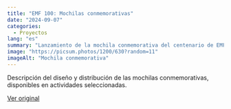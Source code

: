 ```yaml
---
title: "EMF 100: Mochilas conmemorativas"
date: "2024-09-07"
categories:
  - Proyectos
lang: "es"
summary: "Lanzamiento de la mochila conmemorativa del centenario de EMF, disponible en eventos."
image: "https://picsum.photos/1200/630?random=11"
imageAlt: "Mochila conmemorativa"
---
```


Descripción del diseño y distribución de las mochilas conmemorativas, disponibles en actividades seleccionadas.

[Ver original]({{original_url}})
